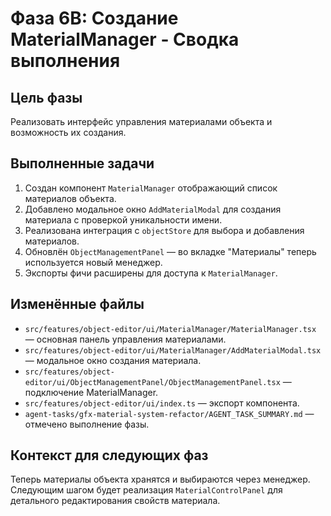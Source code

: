 # Фаза 6B: Создание MaterialManager - Сводка выполнения

## Цель фазы
Реализовать интерфейс управления материалами объекта и возможность их создания.

## Выполненные задачи
1. Создан компонент `MaterialManager` отображающий список материалов объекта.
2. Добавлено модальное окно `AddMaterialModal` для создания материала с проверкой уникальности имени.
3. Реализована интеграция с `objectStore` для выбора и добавления материалов.
4. Обновлён `ObjectManagementPanel` — во вкладке "Материалы" теперь используется новый менеджер.
5. Экспорты фичи расширены для доступа к `MaterialManager`.

## Изменённые файлы
- `src/features/object-editor/ui/MaterialManager/MaterialManager.tsx` — основная панель управления материалами.
- `src/features/object-editor/ui/MaterialManager/AddMaterialModal.tsx` — модальное окно создания материала.
- `src/features/object-editor/ui/ObjectManagementPanel/ObjectManagementPanel.tsx` — подключение MaterialManager.
- `src/features/object-editor/ui/index.ts` — экспорт компонента.
- `agent-tasks/gfx-material-system-refactor/AGENT_TASK_SUMMARY.md` — отмечено выполнение фазы.

## Контекст для следующих фаз
Теперь материалы объекта хранятся и выбираются через менеджер. Следующим шагом будет реализация `MaterialControlPanel` для детального редактирования свойств материала.
